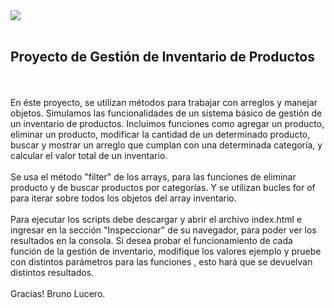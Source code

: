 <a href="https://skillicons.dev" align="center">
    <img src="https://skillicons.dev/icons?i=js&perline=14" align="center" />
</a>
<br>
<br>
<h2>Proyecto de Gestión de Inventario de Productos</h2>
<br>
<br>
En éste proyecto, se utilizan métodos para trabajar con arreglos y manejar objetos. Simulamos las funcionalidades de un sistema básico de gestión de un inventario de 
productos. Incluimos funciones como agregar un producto, eliminar un producto, modificar la cantidad de un determinado producto, buscar y mostrar un arreglo que cumplan con una determinada categoría, y calcular el valor total de un inventario.

<br>
<br>
Se usa el método "filter" de los arrays, para las funciones de eliminar producto y de buscar productos por categorías. Y se utilizan bucles for of para iterar sobre todos los objetos del array inventario. 
<br>
<br>
Para ejecutar los scripts debe descargar y abrir el archivo index.html e ingresar en la sección "Inspeccionar" de su navegador, para poder ver los resultados en la consola. 
Si desea probar el funcionamiento de cada función de la gestión de inventario, modifique los valores ejemplo y pruebe con distintos parámetros para las funciones
, esto hará que se devuelvan distintos resultados.
<br>
<br>
Gracias! Bruno Lucero.
